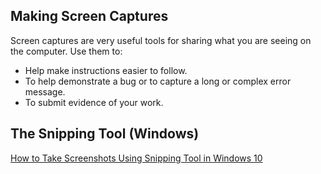 ---
---

[//]: # ( <p><iframe src="https://douglasurner.github.io/Common-Info-Screen-Captures/" width="100%" height="666px"></iframe></p> )

## Making Screen Captures

Screen captures are very useful tools for sharing what you are seeing on the computer. Use them to:

* Help make instructions easier to follow.
* To help demonstrate a bug or to capture a long or complex error message.
* To submit evidence of your work.

## The **Snipping Tool** (Windows)

[How to Take Screenshots Using Snipping Tool in Windows 10](https://www.techbout.com/screenshots-using-snipping-tool-in-windows-10-30452/)
